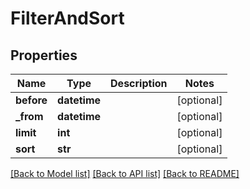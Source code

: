 # FilterAndSort

## Properties
Name | Type | Description | Notes
------------ | ------------- | ------------- | -------------
**before** | **datetime** |  | [optional] 
**_from** | **datetime** |  | [optional] 
**limit** | **int** |  | [optional] 
**sort** | **str** |  | [optional] 

[[Back to Model list]](../README.md#documentation-for-models) [[Back to API list]](../README.md#documentation-for-api-endpoints) [[Back to README]](../README.md)


